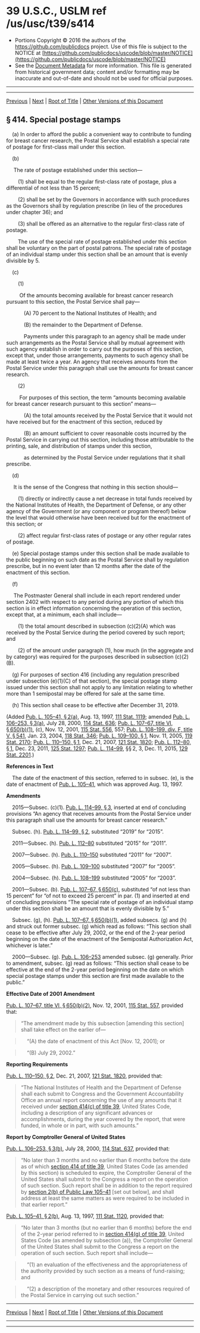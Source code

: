 ---
---

# 39 U.S.C., USLM ref /us/usc/t39/s414

* Portions Copyright © 2016 the authors of the https://github.com/publicdocs project.
  Use of this file is subject to the NOTICE at [https://github.com/publicdocs/uscode/blob/master/NOTICE](https://github.com/publicdocs/uscode/blob/master/NOTICE)
* See the [Document Metadata](././../../../../..//README.md) for more information.
  This file is generated from historical government data; content and/or formatting may be inaccurate and out-of-date and should not be used for official purposes.

----------
----------

[Previous](./../../../../..//us/usc/t39/ptI/ch4/m__us_usc_t39_s413.md) | [Next](./../../../../..//us/usc/t39/ptI/ch4/m__us_usc_t39_s415.md) | [Root of Title](./../../../../../) | [Other Versions of this Document](https://publicdocs.github.io/go/links?ns=uslm&ref=%2Fus%2Fusc%2Ft39%2Fs414)

## § 414. Special postage stamps

    (a) In order to afford the public a convenient way to contribute to funding for breast cancer research, the Postal Service shall establish a special rate of postage for first-class mail under this section.

    (b)

     The rate of postage established under this section—

        (1) shall be equal to the regular first-class rate of postage, plus a differential of not less than 15 percent;

        (2) shall be set by the Governors in accordance with such procedures as the Governors shall by regulation prescribe (in lieu of the procedures under chapter 36); and

        (3) shall be offered as an alternative to the regular first-class rate of postage.

        The use of the special rate of postage established under this section shall be voluntary on the part of postal patrons. The special rate of postage of an individual stamp under this section shall be an amount that is evenly divisible by 5.

    (c)

        (1)

         Of the amounts becoming available for breast cancer research pursuant to this section, the Postal Service shall pay—

            (A) 70 percent to the National Institutes of Health; and

            (B) the remainder to the Department of Defense.

            Payments under this paragraph to an agency shall be made under such arrangements as the Postal Service shall by mutual agreement with such agency establish in order to carry out the purposes of this section, except that, under those arrangements, payments to such agency shall be made at least twice a year. An agency that receives amounts from the Postal Service under this paragraph shall use the amounts for breast cancer research.

        (2)

         For purposes of this section, the term “amounts becoming available for breast cancer research pursuant to this section” means—

            (A) the total amounts received by the Postal Service that it would not have received but for the enactment of this section, reduced by

            (B) an amount sufficient to cover reasonable costs incurred by the Postal Service in carrying out this section, including those attributable to the printing, sale, and distribution of stamps under this section,

            as determined by the Postal Service under regulations that it shall prescribe.

    (d)

     It is the sense of the Congress that nothing in this section should—

        (1) directly or indirectly cause a net decrease in total funds received by the National Institutes of Health, the Department of Defense, or any other agency of the Government (or any component or program thereof) below the level that would otherwise have been received but for the enactment of this section; or

        (2) affect regular first-class rates of postage or any other regular rates of postage.

    (e) Special postage stamps under this section shall be made available to the public beginning on such date as the Postal Service shall by regulation prescribe, but in no event later than 12 months after the date of the enactment of this section.

    (f)

     The Postmaster General shall include in each report rendered under section 2402 with respect to any period during any portion of which this section is in effect information concerning the operation of this section, except that, at a minimum, each shall include—

        (1) the total amount described in subsection (c)(2)(A) which was received by the Postal Service during the period covered by such report; and

        (2) of the amount under paragraph (1), how much (in the aggregate and by category) was required for the purposes described in subsection (c)(2)(B).

    (g) For purposes of section 416 (including any regulation prescribed under subsection (e)(1)(C) of that section), the special postage stamp issued under this section shall not apply to any limitation relating to whether more than 1 semipostal may be offered for sale at the same time.

    (h) This section shall cease to be effective after December 31, 2019.

(Added [Pub. L. 105–41, § 2(a)][/us/pl/105/41/s2/a], Aug. 13, 1997, [111 Stat. 1119][/us/stat/111/1119]; amended [Pub. L. 106–253, § 3(a)][/us/pl/106/253/s3/a], July 28, 2000, [114 Stat. 636][/us/stat/114/636]; [Pub. L. 107–67, title VI, § 650(b)(1)][/us/pl/107/67/s650/b/1], (c), Nov. 12, 2001, [115 Stat. 556][/us/stat/115/556], 557; [Pub. L. 108–199, div. F, title V, § 541][/us/pl/108/199/s541], Jan. 23, 2004, [118 Stat. 346][/us/stat/118/346]; [Pub. L. 109–100, § 1][/us/pl/109/100/s1], Nov. 11, 2005, [119 Stat. 2170][/us/stat/119/2170]; [Pub. L. 110–150, § 1][/us/pl/110/150/s1], Dec. 21, 2007, [121 Stat. 1820][/us/stat/121/1820]; [Pub. L. 112–80, § 1][/us/pl/112/80/s1], Dec. 23, 2011, [125 Stat. 1297][/us/stat/125/1297]; [Pub. L. 114–99][/us/pl/114/99], §§ 2, 3, Dec. 11, 2015, [129 Stat. 2201][/us/stat/129/2201].)

 __References in Text__ 

    The date of the enactment of this section, referred to in subsec. (e), is the date of enactment of [Pub. L. 105–41][/us/pl/105/41], which was approved Aug. 13, 1997.

 __Amendments__ 

    2015—Subsec. (c)(1). [Pub. L. 114–99, § 3][/us/pl/114/99/s3], inserted at end of concluding provisions “An agency that receives amounts from the Postal Service under this paragraph shall use the amounts for breast cancer research.”

    Subsec. (h). [Pub. L. 114–99, § 2][/us/pl/114/99/s2], substituted “2019” for “2015”.

    2011—Subsec. (h). [Pub. L. 112–80][/us/pl/112/80] substituted “2015” for “2011”.

    2007—Subsec. (h). [Pub. L. 110–150][/us/pl/110/150] substituted “2011” for “2007”.

    2005—Subsec. (h). [Pub. L. 109–100][/us/pl/109/100] substituted “2007” for “2005”.

    2004—Subsec. (h). [Pub. L. 108–199][/us/pl/108/199] substituted “2005” for “2003”.

    2001—Subsec. (b). [Pub. L. 107–67, § 650(c)][/us/pl/107/67/s650/c], substituted “of not less than 15 percent” for “of not to exceed 25 percent” in par. (1) and inserted at end of concluding provisions “The special rate of postage of an individual stamp under this section shall be an amount that is evenly divisible by 5.”

    Subsec. (g), (h). [Pub. L. 107–67, § 650(b)(1)][/us/pl/107/67/s650/b/1], added subsecs. (g) and (h) and struck out former subsec. (g) which read as follows: “This section shall cease to be effective after July 29, 2002, or the end of the 2-year period beginning on the date of the enactment of the Semipostal Authorization Act, whichever is later.”

    2000—Subsec. (g). [Pub. L. 106–253][/us/pl/106/253] amended subsec. (g) generally. Prior to amendment, subsec. (g) read as follows: “This section shall cease to be effective at the end of the 2-year period beginning on the date on which special postage stamps under this section are first made available to the public.”

 __Effective Date of 2001 Amendment__ 

[Pub. L. 107–67, title VI, § 650(b)(2)][/us/pl/107/67/s650/b/2], Nov. 12, 2001, [115 Stat. 557][/us/stat/115/557], provided that: 

> “The amendment made by this subsection \[amending this section\] shall take effect on the earlier of—

>     “(A) the date of enactment of this Act \[Nov. 12, 2001\]; or

>     “(B) July 29, 2002.”

 __Reporting Requirements__ 

[Pub. L. 110–150, § 2][/us/pl/110/150/s2], Dec. 21, 2007, [121 Stat. 1820][/us/stat/121/1820], provided that: 

> “The National Institutes of Health and the Department of Defense shall each submit to Congress and the Government Accountability Office an annual report concerning the use of any amounts that it received under [section 414(c) of title 39][/us/usc/t39/s414/c], United States Code, including a description of any significant advances or accomplishments, during the year covered by the report, that were funded, in whole or in part, with such amounts.”

 __Report by Comptroller General of United States__ 

[Pub. L. 106–253, § 3(b)][/us/pl/106/253/s3/b], July 28, 2000, [114 Stat. 637][/us/stat/114/637], provided that: 

> “No later than 3 months and no earlier than 6 months before the date as of which [section 414 of title 39][/us/usc/t39/s414], United States Code (as amended by this section) is scheduled to expire, the Comptroller General of the United States shall submit to the Congress a report on the operation of such section. Such report shall be in addition to the report required by [section 2(b) of Public Law 105–41][/us/pl/105/41/s2/b] \[set out below\], and shall address at least the same matters as were required to be included in that earlier report.”

[Pub. L. 105–41, § 2(b)][/us/pl/105/41/s2/b], Aug. 13, 1997, [111 Stat. 1120][/us/stat/111/1120], provided that: 

> “No later than 3 months (but no earlier than 6 months) before the end of the 2-year period referred to in [section 414(g) of title 39][/us/usc/t39/s414/g], United States Code (as amended by subsection (a)), the Comptroller General of the United States shall submit to the Congress a report on the operation of such section. Such report shall include—

>     “(1) an evaluation of the effectiveness and the appropriateness of the authority provided by such section as a means of fund-raising; and

>     “(2) a description of the monetary and other resources required of the Postal Service in carrying out such section.”

----------

[Previous](./../../../../..//us/usc/t39/ptI/ch4/m__us_usc_t39_s413.md) | [Next](./../../../../..//us/usc/t39/ptI/ch4/m__us_usc_t39_s415.md) | [Root of Title](./../../../../../) | [Other Versions of this Document](https://publicdocs.github.io/go/links?ns=uslm&ref=%2Fus%2Fusc%2Ft39%2Fs414)

----------
----------

[/us/pl/105/41/s2/a]: https://publicdocs.github.io/go/links?ns=uslm&ref=%2Fus%2Fpl%2F105%2F41%2Fs2%2Fa
[/us/stat/111/1119]: https://publicdocs.github.io/go/links?ns=uslm&ref=%2Fus%2Fstat%2F111%2F1119
[/us/pl/106/253/s3/a]: https://publicdocs.github.io/go/links?ns=uslm&ref=%2Fus%2Fpl%2F106%2F253%2Fs3%2Fa
[/us/stat/114/636]: https://publicdocs.github.io/go/links?ns=uslm&ref=%2Fus%2Fstat%2F114%2F636
[/us/pl/107/67/s650/b/1]: https://publicdocs.github.io/go/links?ns=uslm&ref=%2Fus%2Fpl%2F107%2F67%2Fs650%2Fb%2F1
[/us/stat/115/556]: https://publicdocs.github.io/go/links?ns=uslm&ref=%2Fus%2Fstat%2F115%2F556
[/us/pl/108/199/s541]: https://publicdocs.github.io/go/links?ns=uslm&ref=%2Fus%2Fpl%2F108%2F199%2Fs541
[/us/stat/118/346]: https://publicdocs.github.io/go/links?ns=uslm&ref=%2Fus%2Fstat%2F118%2F346
[/us/pl/109/100/s1]: https://publicdocs.github.io/go/links?ns=uslm&ref=%2Fus%2Fpl%2F109%2F100%2Fs1
[/us/stat/119/2170]: https://publicdocs.github.io/go/links?ns=uslm&ref=%2Fus%2Fstat%2F119%2F2170
[/us/pl/110/150/s1]: https://publicdocs.github.io/go/links?ns=uslm&ref=%2Fus%2Fpl%2F110%2F150%2Fs1
[/us/stat/121/1820]: https://publicdocs.github.io/go/links?ns=uslm&ref=%2Fus%2Fstat%2F121%2F1820
[/us/pl/112/80/s1]: https://publicdocs.github.io/go/links?ns=uslm&ref=%2Fus%2Fpl%2F112%2F80%2Fs1
[/us/stat/125/1297]: https://publicdocs.github.io/go/links?ns=uslm&ref=%2Fus%2Fstat%2F125%2F1297
[/us/pl/114/99]: https://publicdocs.github.io/go/links?ns=uslm&ref=%2Fus%2Fpl%2F114%2F99
[/us/stat/129/2201]: https://publicdocs.github.io/go/links?ns=uslm&ref=%2Fus%2Fstat%2F129%2F2201
[/us/pl/105/41]: https://publicdocs.github.io/go/links?ns=uslm&ref=%2Fus%2Fpl%2F105%2F41
[/us/pl/114/99/s3]: https://publicdocs.github.io/go/links?ns=uslm&ref=%2Fus%2Fpl%2F114%2F99%2Fs3
[/us/pl/114/99/s2]: https://publicdocs.github.io/go/links?ns=uslm&ref=%2Fus%2Fpl%2F114%2F99%2Fs2
[/us/pl/112/80]: https://publicdocs.github.io/go/links?ns=uslm&ref=%2Fus%2Fpl%2F112%2F80
[/us/pl/110/150]: https://publicdocs.github.io/go/links?ns=uslm&ref=%2Fus%2Fpl%2F110%2F150
[/us/pl/109/100]: https://publicdocs.github.io/go/links?ns=uslm&ref=%2Fus%2Fpl%2F109%2F100
[/us/pl/108/199]: https://publicdocs.github.io/go/links?ns=uslm&ref=%2Fus%2Fpl%2F108%2F199
[/us/pl/107/67/s650/c]: https://publicdocs.github.io/go/links?ns=uslm&ref=%2Fus%2Fpl%2F107%2F67%2Fs650%2Fc
[/us/pl/107/67/s650/b/1]: https://publicdocs.github.io/go/links?ns=uslm&ref=%2Fus%2Fpl%2F107%2F67%2Fs650%2Fb%2F1
[/us/pl/106/253]: https://publicdocs.github.io/go/links?ns=uslm&ref=%2Fus%2Fpl%2F106%2F253
[/us/pl/107/67/s650/b/2]: https://publicdocs.github.io/go/links?ns=uslm&ref=%2Fus%2Fpl%2F107%2F67%2Fs650%2Fb%2F2
[/us/stat/115/557]: https://publicdocs.github.io/go/links?ns=uslm&ref=%2Fus%2Fstat%2F115%2F557
[/us/pl/110/150/s2]: https://publicdocs.github.io/go/links?ns=uslm&ref=%2Fus%2Fpl%2F110%2F150%2Fs2
[/us/stat/121/1820]: https://publicdocs.github.io/go/links?ns=uslm&ref=%2Fus%2Fstat%2F121%2F1820
[/us/usc/t39/s414/c]: https://publicdocs.github.io/go/links?ns=uslm&ref=%2Fus%2Fusc%2Ft39%2Fs414%2Fc
[/us/pl/106/253/s3/b]: https://publicdocs.github.io/go/links?ns=uslm&ref=%2Fus%2Fpl%2F106%2F253%2Fs3%2Fb
[/us/stat/114/637]: https://publicdocs.github.io/go/links?ns=uslm&ref=%2Fus%2Fstat%2F114%2F637
[/us/usc/t39/s414]: https://publicdocs.github.io/go/links?ns=uslm&ref=%2Fus%2Fusc%2Ft39%2Fs414
[/us/pl/105/41/s2/b]: https://publicdocs.github.io/go/links?ns=uslm&ref=%2Fus%2Fpl%2F105%2F41%2Fs2%2Fb
[/us/pl/105/41/s2/b]: https://publicdocs.github.io/go/links?ns=uslm&ref=%2Fus%2Fpl%2F105%2F41%2Fs2%2Fb
[/us/stat/111/1120]: https://publicdocs.github.io/go/links?ns=uslm&ref=%2Fus%2Fstat%2F111%2F1120
[/us/usc/t39/s414/g]: https://publicdocs.github.io/go/links?ns=uslm&ref=%2Fus%2Fusc%2Ft39%2Fs414%2Fg


